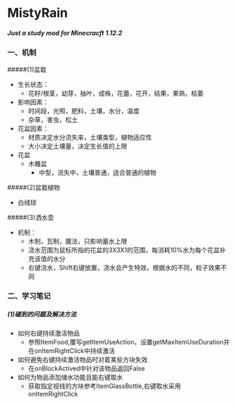 # MistyRain
##### Just a study mod for Minecracft 1.12.2

### 一、机制
#####(1)盆栽
- 生长状态：
    - 花籽/根茎，幼芽，抽叶，成株，花蕾，花开，结果，果熟，枯萎
- 影响因素：
    - 时间段，光照，肥料，土壤，水分，温度
    - 杂草，害虫，松土
- 花盆因素：
    - 材质决定水分流失率，土壤类型，植物适应性
    - 大小决定土壤量，决定生长值的上限
- 花盆
    - 木雕盆
      - 中型，流失中，土壤普通，适合普通的植物

#####(2)盆栽植物
- 白绒球


#####(3)洒水壶
- 机制：
  - 木制，瓦制，魔法，只影响蓄水上限
  - 浇水范围为鼠标所指的花盆的3X3X1的范围，每消耗10%水为每个花盆补充该值的水分
  - 右键浇水，Shift右键放置，浇水会产生特效，根据水的不同，粒子效果不同

### 二、学习笔记
##### (1)碰到的问题及解决方法
- 如何右键持续激活物品
  - 参照ItemFood,覆写getItemUseAction，设置getMaxItemUseDuration并在onItemRightClick中持续激活
- 如何避免右键持续激活物品时对着某些方块失效
  - 在onBlockActived中针对该物品返回False
- 如何为物品添加储水功能且能右键取水
  - 获取指定视线的方块参考ItemGlassBottle,右键取水采用onItemRightClick